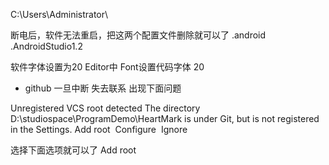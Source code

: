 


C:\Users\Administrator\

断电后，软件无法重启，把这两个配置文件删除就可以了
.android
.AndroidStudio1.2

软件字体设置为20
Editor中 Font设置代码字体 20

- github 一旦中断 失去联系 出现下面问题

Unregistered VCS root detected
The directory D:\studiospace\ProgramDemo\HeartMark is under Git, but is not registered in the Settings. Add root  Configure  Ignore

选择下面选项就可以了
Add root


